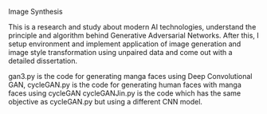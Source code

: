 Image Synthesis

This is a research and study about modern AI technologies, understand the principle and algorithm behind Generative Adversarial Networks. After this, I setup environment and implement application of image generation and image style transformation using unpaired data and come out with a detailed dissertation.

gan3.py is the code for generating manga faces using Deep Convolutional GAN,
cycleGAN.py is the code for generating human faces with manga faces using cycleGAN
cycleGANJin.py is the code which has the same objective as cycleGAN.py but using a different CNN model.
